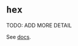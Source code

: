 # `hex`

TODO: ADD MORE DETAIL

See [docs][docs].

[docs]: https://docs.python.org/3/library/functions.html#hex
